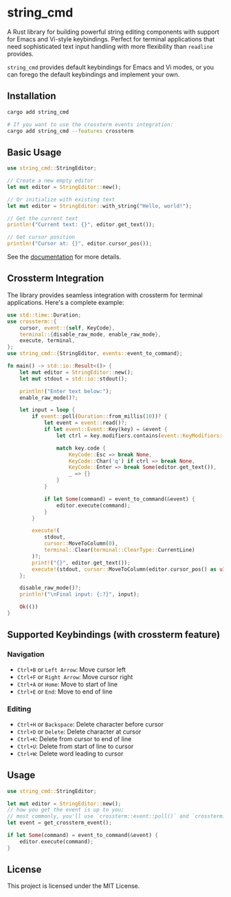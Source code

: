 # string_cmd

A Rust library for building powerful string editing components with support for Emacs and Vi-style keybindings. Perfect for terminal applications that need sophisticated text input handling with more flexibility than `readline` provides.

`string_cmd` provides default keybindings for Emacs and Vi modes, or you can forego the default keybindings and implement your own.

## Installation

```bash
cargo add string_cmd

# If you want to use the crossterm events integration:
cargo add string_cmd --features crossterm
```

## Basic Usage

```rust
use string_cmd::StringEditor;

// Create a new empty editor
let mut editor = StringEditor::new();

// Or initialize with existing text
let mut editor = StringEditor::with_string("Hello, world!");

// Get the current text
println!("Current text: {}", editor.get_text());

// Get cursor position
println!("Cursor at: {}", editor.cursor_pos());
```

See the [documentation](https://docs.rs/string_cmd/latest/string_cmd/) for more details.

## Crossterm Integration

The library provides seamless integration with crossterm for terminal applications. Here's a complete example:

```rust
use std::time::Duration;
use crossterm::{
    cursor, event::{self, KeyCode},
    terminal::{disable_raw_mode, enable_raw_mode},
    execute, terminal,
};
use string_cmd::{StringEditor, events::event_to_command};

fn main() -> std::io::Result<()> {
    let mut editor = StringEditor::new();
    let mut stdout = std::io::stdout();

    println!("Enter text below:");
    enable_raw_mode()?;

    let input = loop {
        if event::poll(Duration::from_millis(10))? {
            let event = event::read()?;
            if let event::Event::Key(key) = &event {
                let ctrl = key.modifiers.contains(event::KeyModifiers::CONTROL);

                match key.code {
                    KeyCode::Esc => break None,
                    KeyCode::Char('q') if ctrl => break None,
                    KeyCode::Enter => break Some(editor.get_text()),
                    _ => {}
                }
            }

            if let Some(command) = event_to_command(&event) {
                editor.execute(command);
            }
        }

        execute!(
            stdout,
            cursor::MoveToColumn(0),
            terminal::Clear(terminal::ClearType::CurrentLine)
        )?;
        print!("{}", editor.get_text());
        execute!(stdout, cursor::MoveToColumn(editor.cursor_pos() as u16))?;
    };

    disable_raw_mode()?;
    println!("\nFinal input: {:?}", input);

    Ok(())
}
```

## Supported Keybindings (with crossterm feature)

### Navigation
- `Ctrl+B` or `Left Arrow`: Move cursor left
- `Ctrl+F` or `Right Arrow`: Move cursor right
- `Ctrl+A` or `Home`: Move to start of line
- `Ctrl+E` or `End`: Move to end of line

### Editing
- `Ctrl+H` or `Backspace`: Delete character before cursor
- `Ctrl+D` or `Delete`: Delete character at cursor
- `Ctrl+K`: Delete from cursor to end of line
- `Ctrl+U`: Delete from start of line to cursor
- `Ctrl+W`: Delete word leading to cursor

## Usage
```rust
use string_cmd::StringEditor;

let mut editor = StringEditor::new();
// how you get the event is up to you;
// most commonly, you'll use `crossterm::event::poll()` and `crossterm::event::read()`
let event = get_crossterm_event(); 

if let Some(command) = event_to_command(&event) {
    editor.execute(command);
}
```

## License

This project is licensed under the MIT License. 
